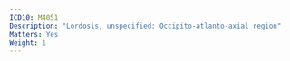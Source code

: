 ```yaml
---
ICD10: M4051
Description: "Lordosis, unspecified: Occipito-atlanto-axial region"
Matters: Yes
Weight: 1
---
```

